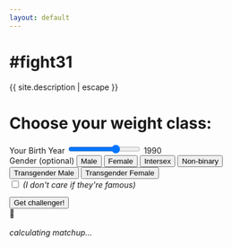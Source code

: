 ```yaml
---
layout: default
---
```


<h1>#fight31</h1>
<p>{{ site.description | escape }}</p>
<form class="form text-center" id="fight-form" name="fight-form">
	<h1 class="h3 mb-3 font-weight-normal">Choose your weight class:</h1>
	<div class="row">
	<div class="col-md-12 mb-3">
		<label for="birthyear">Your Birth Year</label>
			<input type="range" min="1950" max="2009" value="1990" id="birthyear-input"
				step="1" oninput="outputUpdate(value)">
			<output for="birthyear" id="birthyear">1990</output>
			</div>
    	<div class="col-md-12 mb-3">
    		<label class="center-block">Gender (optional)</label>
    		<button class="btn btn-default btn-inline gender" data-gender="male">Male</button>
    		<button class="btn btn-default btn-inline gender" data-gender="female">Female</button>
    		<button class="btn btn-default btn-inline gender" data-gender="intersex">Intersex</button>
    		<button class="btn btn-default btn-inline gender" data-gender="non-binary">Non-binary</button>
    		<button class="btn btn-default btn-inline gender" data-gender="transgender male">Transgender Male</button>
    		<button class="btn btn-default gender" data-gender="transgender female">Transgender Female</button>
			<input type="hidden" id="gender" value="" />
    	</div>
    </div>
    <div class="row">
    	<div class="custom-control custom-checkbox">
    		<input type="checkbox" class="custom-control-input" id="notfamous">
    		<label class="custom-control-label" for="notfamous"><em style="font-weight: normal"> (I don't care if they're famous)</em></label>
    	</div>
    </div>
    <div class="row mb-3">
		<div class="col-md-12">
    	<button class="btn btn-lg btn-primary btn-block" style="margin-top:1em" type="submit">Get challenger!</button>
		</div>
    </div>
    <div class="loading-wrapper hidden row">
        <div class="loading col-md-6 col-md-offset-3"> 🥊</div>
        <div class="col-md-6 col-md-offset-3">
            <br> <em class="calc-matchup">calculating matchup...</em>
        </div>
    </div>
    <div class="fighter"></div>

</form>
